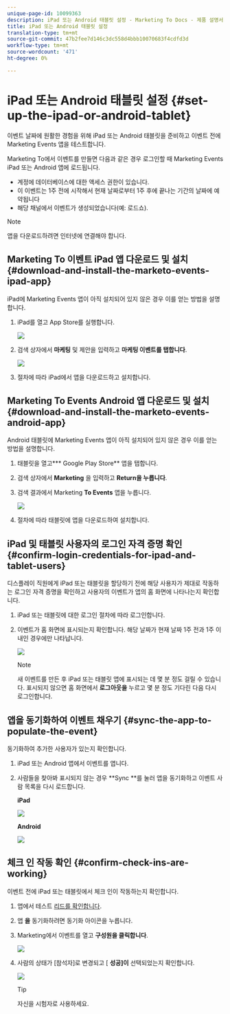 ```yaml
---
unique-page-id: 10099363
description: iPad 또는 Android 태블릿 설정 - Marketing To Docs - 제품 설명서
title: iPad 또는 Android 태블릿 설정
translation-type: tm+mt
source-git-commit: 47b2fee7d146c3dc558d4bbb10070683f4cdfd3d
workflow-type: tm+mt
source-wordcount: '471'
ht-degree: 0%

---
```



# iPad 또는 Android 태블릿 설정 {#set-up-the-ipad-or-android-tablet}

이벤트 날짜에 원활한 경험을 위해 iPad 또는 Android 태블릿을 준비하고 이벤트 전에 Marketing Events 앱을 테스트합니다.

Marketing To에서 이벤트를 만들면 다음과 같은 경우 로그인할 때 Marketing Events iPad 또는 Android 앱에 로드됩니다.

* 계정에 데이터베이스에 대한 액세스 권한이 있습니다.
* 이 이벤트는 1주 전에 시작해서 현재 날짜로부터 1주 후에 끝나는 기간의 날짜에 예약됩니다
* 해당 채널에서 이벤트가 생성되었습니다(예: 로드쇼).

>[!NOTE]
>
>앱을 다운로드하려면 인터넷에 연결해야 합니다.

## Marketing To 이벤트 iPad 앱 다운로드 및 설치 {#download-and-install-the-marketo-events-ipad-app}

iPad에 Marketing Events 앱이 아직 설치되어 있지 않은 경우 이를 얻는 방법을 설명합니다.

1. iPad를 열고 App Store를 실행합니다.

   ![](assets/image2016-4-14-15-3a52-3a19.png)

1. 검색 상자에서 **마케팅** 및 제안을 입력하고 **마케팅 이벤트를 탭합니다**.

   ![](assets/image2016-4-14-16-3a0-3a3.png)

1. 절차에 따라 iPad에서 앱을 다운로드하고 설치합니다.

## Marketing To Events Android 앱 다운로드 및 설치 {#download-and-install-the-marketo-events-android-app}

Android 태블릿에 Marketing Events 앱이 아직 설치되어 있지 않은 경우 이를 얻는 방법을 설명합니다.

1. 태블릿을 열고*** Google Play Store** 앱을 탭합니다.
1. 검색 상자에서 **Marketing** 을 입력하고 **Return을 누릅니다**.
1. 검색 결과에서 Marketing **To Events** 앱을 누릅니다.

   ![](assets/image2016-4-15-14-3a42-3a11.png)

1. 절차에 따라 태블릿에 앱을 다운로드하여 설치합니다.

## iPad 및 태블릿 사용자의 로그인 자격 증명 확인 {#confirm-login-credentials-for-ipad-and-tablet-users}

디스플레이 직원에게 iPad 또는 태블릿을 할당하기 전에 해당 사용자가 제대로 작동하는 로그인 자격 증명을 확인하고 사용자의 이벤트가 앱의 홈 화면에 나타나는지 확인합니다.

1. iPad 또는 태블릿에 대한 로그인 절차에 따라 로그인합니다.
1. 이벤트가 홈 화면에 표시되는지 확인합니다. 해당 날짜가 현재 날짜 1주 전과 1주 이내인 경우에만 나타납니다.

   ![](assets/image2016-4-15-15-3a29-3a0.png)

   >[!NOTE]
   >
   >새 이벤트를 만든 후 iPad 또는 태블릿 앱에 표시되는 데 몇 분 정도 걸릴 수 있습니다. 표시되지 않으면 홈 화면에서 **로그아웃을** 누르고 몇 분 정도 기다린 다음 다시 로그인합니다.

## 앱을 동기화하여 이벤트 채우기 {#sync-the-app-to-populate-the-event}

동기화하여 추가한 사용자가 있는지 확인합니다.

1. iPad 또는 Android 앱에서 이벤트를 엽니다.
1. 사람들을 찾아봐 표시되지 않는 경우 **Sync **를 눌러 앱을 동기화하고 이벤트 사람 목록을 다시 로드합니다.

   **iPad**

   ![](assets/image2016-4-12-14-3a25-3a13.png)

   **Android**

   ![](assets/screenshot-2016-04-15-14-14-08-sync-button.png)

## 체크 인 작동 확인 {#confirm-check-ins-are-working}

이벤트 전에 iPad 또는 태블릿에서 체크 인이 작동하는지 확인합니다.

1. 앱에서 테스트 [리드를 확인합니다](check-people-into-your-event-from-your-tablet.md).
1. 앱 **을** 동기화하려면 동기화 아이콘을 누릅니다.
1. Marketing에서 이벤트를 열고 **구성원을 클릭합니다**.

   ![](assets/image2016-4-15-15-3a32-3a42.png)

1. 사람의 상태가 [참석자]로 변경되고 [ **성공]이** 선택되었는지 확인합니다.

   ![](assets/image2016-4-18-14-3a11-3a36.png)

   >[!TIP]
   >
   >자신을 시험자로 사용하세요.

